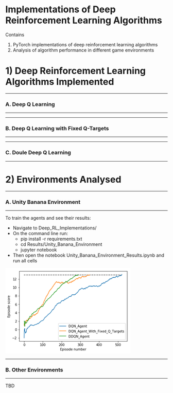 # Implementations of Deep Reinforcement Learning Algorithms

Contains

1. PyTorch implementations of deep reinforcement learning algorithms
1. Analysis of algorithm performance in different game environments




# 1) Deep Reinforcement Learning Algorithms Implemented

--------------------------------------------------
### A. Deep Q Learning
--------------------------------------------------


--------------------------------------------------
### B. Deep Q Learning with Fixed Q-Targets
--------------------------------------------------



--------------------------------------------------
### C. Doule Deep Q Learning
--------------------------------------------------



# 2) Environments Analysed

--------------------------------------------------
### A. Unity Banana Environment
--------------------------------------------------

To train the agents and see their results:

- Navigate to Deep_RL_Implementations/
- On the command line run: 
  - pip install -r requirements.txt
  - cd Results/Unity_Banana_Environment
  - jupyter notebook
- Then open the notebook Unity_Banana_Environment_Results.ipynb and run all cells  


![Unity Banana Results](Results/Unity_Banana_Environment/unity_banana_results.png)


--------------------------------------------------
### B. Other Environments
--------------------------------------------------

TBD
